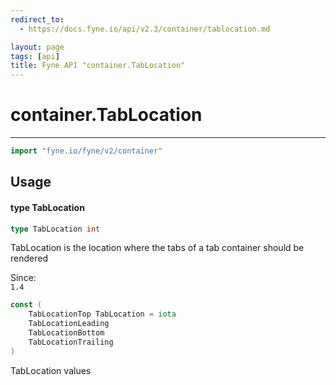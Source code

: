 ```yaml
---
redirect_to:
  - https://docs.fyne.io/api/v2.3/container/tablocation.md

layout: page
tags: [api]
title: Fyne API "container.TabLocation"
---
```



# container.TabLocation
---
```go
import "fyne.io/fyne/v2/container"
```

## Usage

#### type TabLocation

```go
type TabLocation int
```

TabLocation is the location where the tabs of a tab container should be rendered


<div class="since">Since: <code>
1.4</code></div>

```go
const (
	TabLocationTop TabLocation = iota
	TabLocationLeading
	TabLocationBottom
	TabLocationTrailing
)
```
TabLocation values
